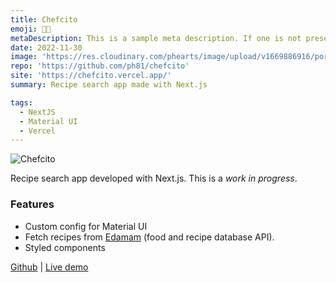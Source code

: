 ```yaml
---
title: Chefcito
emoji: 👩‍🍳
metaDescription: This is a sample meta description. If one is not present in your page/project's front matter, the default metadata.desciption will be used instead.
date: 2022-11-30
image: 'https://res.cloudinary.com/phearts/image/upload/v1669886916/portfolio/chefcito1.jpg'
repo: 'https://github.com/ph81/chefcito'
site: 'https://chefcito.vercel.app/'
summary: Recipe search app made with Next.js

tags:
  - NextJS
  - Material UI
  - Vercel
---
```


![Chefcito](https://res.cloudinary.com/phearts/image/upload/v1669886916/portfolio/chefcito1.jpg)

Recipe search app developed with Next.js. This is a *work in progress*.

### Features

* Custom config for Material UI
* Fetch recipes from [Edamam](https://www.edamam.com/) (food and recipe database API).
* Styled components

[Github](https://github.com/ph81/chefcito) | [Live demo](https://chefcito.vercel.app/)
